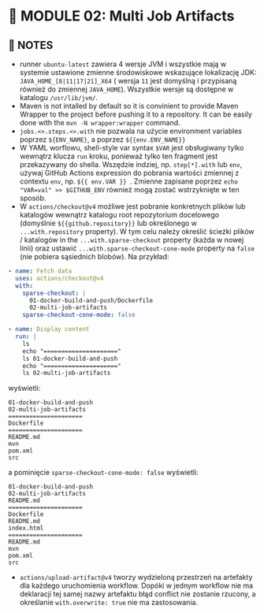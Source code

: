 # 🧪 MODULE 02: Multi Job Artifacts

## 📝 NOTES
- runner `ubuntu-latest` zawiera 4 wersje JVM i wszystkie mają w systemie ustawione zmienne środowiskowe wskazujące lokalizację JDK: `JAVA_HOME_[8|11|17|21]_X64` ( wersja `11` jest domyślną i przypisaną również do zmiennej `JAVA_HOME`). Wszystkie wersje są dostępne w katalogu `/usr/lib/jvm/`.
- Maven is not intalled by default so it is convinient to provide Maven Wrapper to the project before pushing it to a repository. It can be easily done with the `mvn -N wrapper:wrapper` command.
- `jobs.<>.steps.<>.with` nie pozwala na użycie environment variables poprzez `${ENV_NAME}`, a poprzez `${{env.ENV_NAME}}`
- W YAML worflowu, shell-style var syntax `$VAR` jest obsługiwany tylko wewnątrz klucza `run` kroku, ponieważ tylko ten fragment jest przekazywany do shella. Wszędzie indziej, np. `step[*].with` lub `env`, używaj GitHub Actions expression do pobrania wartości zmiennej z contextu `env`, np. `${{ env.VAR }} `. Zmienne zapisane poprzez `echo "VAR=val" >> $GITHUB_ENV` również mogą zostać wstrzyknięte w ten sposób.
- W `actions/checkout@v4` możliwe jest pobranie konkretnych plików lub katalogów wewnątrz katalogu root repozytorium docelowego (domyślnie `${{github.repository}}` lub określonego w `...with.repository` property). W tym celu należy określić ścieżki plików / katalogów in the `...with.sparse-checkout` property (każda w nowej linii) oraz ustawić `...with.sparse-checkout-cone-mode` property na `false` (nie pobiera sąsiednich blobów). Na przykład: 
```yaml
- name: Fetch data
  uses: actions/checkout@v4
  with: 
    sparse-checkout: |
      01-docker-build-and-push/Dockerfile
      02-multi-job-artifacts
    sparse-checkout-cone-mode: false

- name: Display content
  run: |
    ls 
    echo "====================="
    ls 01-docker-build-and-push
    echo "====================="
    ls 02-multi-job-artifacts
```
wyświetli: 
```shell
01-docker-build-and-push
02-multi-job-artifacts
=====================
Dockerfile
=====================
README.md
mvn
pom.xml
src
```
a pominięcie `sparse-checkout-cone-mode: false` wyświetli:
```shell
01-docker-build-and-push
02-multi-job-artifacts
README.md
=====================
Dockerfile
README.md
index.html
=====================
README.md
mvn
pom.xml
src
```
- `actions/upload-artifact@v4` tworzy wydzieloną przestrzeń na artefakty dla każdego uruchomienia workflow. Dopóki w jednym workflow nie ma deklaracji tej samej nazwy artefaktu błąd conflict nie zostanie rzucony, a określanie `with.overwrite: true` nie ma zastosowania.
